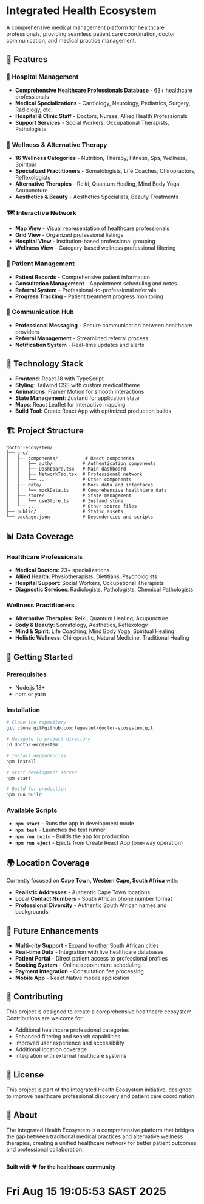 # Integrated Health Ecosystem

A comprehensive medical management platform for healthcare professionals, providing seamless patient care coordination, doctor communication, and medical practice management.

## 🌟 Features

### 🏥 Hospital Management
- **Comprehensive Healthcare Professionals Database** - 63+ healthcare professionals
- **Medical Specializations** - Cardiology, Neurology, Pediatrics, Surgery, Radiology, etc.
- **Hospital & Clinic Staff** - Doctors, Nurses, Allied Health Professionals
- **Support Services** - Social Workers, Occupational Therapists, Pathologists

### 🌿 Wellness & Alternative Therapy
- **16 Wellness Categories** - Nutrition, Therapy, Fitness, Spa, Wellness, Spiritual
- **Specialized Practitioners** - Somatologists, Life Coaches, Chiropractors, Reflexologists
- **Alternative Therapies** - Reiki, Quantum Healing, Mind Body Yoga, Acupuncture
- **Aesthetics & Beauty** - Aesthetics Specialists, Beauty Treatments

### 🗺️ Interactive Network
- **Map View** - Visual representation of healthcare professionals
- **Grid View** - Organized professional listings
- **Hospital View** - Institution-based professional grouping
- **Wellness View** - Category-based wellness professional filtering

### 👥 Patient Management
- **Patient Records** - Comprehensive patient information
- **Consultation Management** - Appointment scheduling and notes
- **Referral System** - Professional-to-professional referrals
- **Progress Tracking** - Patient treatment progress monitoring

### 💬 Communication Hub
- **Professional Messaging** - Secure communication between healthcare providers
- **Referral Management** - Streamlined referral process
- **Notification System** - Real-time updates and alerts

## 🚀 Technology Stack

- **Frontend**: React 18 with TypeScript
- **Styling**: Tailwind CSS with custom medical theme
- **Animations**: Framer Motion for smooth interactions
- **State Management**: Zustand for application state
- **Maps**: React Leaflet for interactive mapping
- **Build Tool**: Create React App with optimized production builds

## 🏗️ Project Structure

```
doctor-ecosystem/
├── src/
│   ├── components/          # React components
│   │   ├── auth/           # Authentication components
│   │   ├── Dashboard.tsx   # Main dashboard
│   │   ├── NetworkTab.tsx  # Professional network
│   │   └── ...             # Other components
│   ├── data/               # Mock data and interfaces
│   │   └── mockData.ts     # Comprehensive healthcare data
│   ├── store/              # State management
│   │   └── useStore.ts     # Zustand store
│   └── ...                 # Other source files
├── public/                 # Static assets
└── package.json            # Dependencies and scripts
```

## 📊 Data Coverage

### Healthcare Professionals
- **Medical Doctors**: 23+ specializations
- **Allied Health**: Physiotherapists, Dietitians, Psychologists
- **Hospital Support**: Social Workers, Occupational Therapists
- **Diagnostic Services**: Radiologists, Pathologists, Chemical Pathologists

### Wellness Practitioners
- **Alternative Therapies**: Reiki, Quantum Healing, Acupuncture
- **Body & Beauty**: Somatology, Aesthetics, Reflexology
- **Mind & Spirit**: Life Coaching, Mind Body Yoga, Spiritual Healing
- **Holistic Wellness**: Chiropractic, Natural Medicine, Traditional Healing

## 🎯 Getting Started

### Prerequisites
- Node.js 18+ 
- npm or yarn

### Installation
```bash
# Clone the repository
git clone git@github.com:legwalet/doctor-ecosystem.git

# Navigate to project directory
cd doctor-ecosystem

# Install dependencies
npm install

# Start development server
npm start

# Build for production
npm run build
```

### Available Scripts

- **`npm start`** - Runs the app in development mode
- **`npm test`** - Launches the test runner
- **`npm run build`** - Builds the app for production
- **`npm run eject`** - Ejects from Create React App (one-way operation)

## 🌍 Location Coverage

Currently focused on **Cape Town, Western Cape, South Africa** with:
- **Realistic Addresses** - Authentic Cape Town locations
- **Local Contact Numbers** - South African phone number format
- **Professional Diversity** - Authentic South African names and backgrounds

## 🔮 Future Enhancements

- **Multi-city Support** - Expand to other South African cities
- **Real-time Data** - Integration with live healthcare databases
- **Patient Portal** - Direct patient access to professional profiles
- **Booking System** - Online appointment scheduling
- **Payment Integration** - Consultation fee processing
- **Mobile App** - React Native mobile application

## 🤝 Contributing

This project is designed to create a comprehensive healthcare ecosystem. Contributions are welcome for:
- Additional healthcare professional categories
- Enhanced filtering and search capabilities
- Improved user experience and accessibility
- Additional location coverage
- Integration with external healthcare systems

## 📄 License

This project is part of the Integrated Health Ecosystem initiative, designed to improve healthcare professional discovery and patient care coordination.

## 🏥 About

The Integrated Health Ecosystem is a comprehensive platform that bridges the gap between traditional medical practices and alternative wellness therapies, creating a unified healthcare network for better patient outcomes and professional collaboration.

---

**Built with ❤️ for the healthcare community**
# Fri Aug 15 19:05:53 SAST 2025

